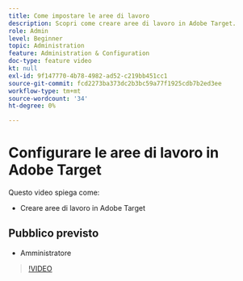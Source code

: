 ```yaml
---
title: Come impostare le aree di lavoro
description: Scopri come creare aree di lavoro in Adobe Target.
role: Admin
level: Beginner
topic: Administration
feature: Administration & Configuration
doc-type: feature video
kt: null
exl-id: 9f147770-4b78-4982-ad52-c219bb451cc1
source-git-commit: fcd2273ba373dc2b3bc59a77f1925cdb7b2ed3ee
workflow-type: tm+mt
source-wordcount: '34'
ht-degree: 0%

---
```


# Configurare le aree di lavoro in Adobe Target

Questo video spiega come:

* Creare aree di lavoro in Adobe Target

## Pubblico previsto

* Amministratore

>[!VIDEO](https://video.tv.adobe.com/v/3421732/?quality=12&captions=ita)

